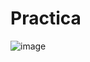 # Practica
![image](https://github.com/Carlos-DanielCardenas/Practica-2/assets/148377835/26e76fcc-cba8-4f97-8204-3d04bc09c4b0)

